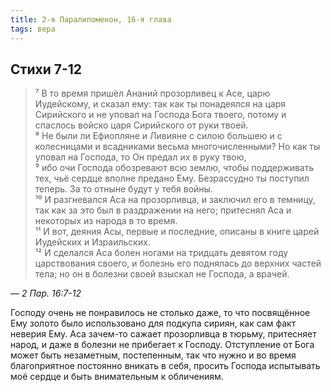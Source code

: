 ```yaml
---
title: 2-я Паралипоменон, 16-я глава
tags: вера
---
```


## Cтихи 7-12

> ⁷ В то время пришёл Ананий прозорливец к Асе, царю Иудейскому, и сказал ему: так как ты понадеялся на царя Сирийского и не уповал
> на Господа Бога твоего, потому и спаслось войско царя Сирийского от руки твоей.  
> ⁸ Не были ли Ефиопляне и Ливияне с силою большею и с колесницами и всадниками весьма многочисленными? Но как ты уповал на Господа,
> то Он предал их в руку твою,  
> ⁹ ибо очи Господа обозревают всю землю, чтобы поддерживать тех, чьё сердце вполне предано Ему. Безрассудно ты поступил теперь.
> За то отныне будут у тебя войны.  
> ¹⁰ И разгневался Аса на прозорливца, и заключил его в темницу, так как за это был в раздражении на него; притеснял Аса и некоторых
> из народа в то время.  
> ¹¹ И вот, деяния Асы, первые и последние, описаны в книге царей Иудейских и Израильских.  
> ¹² И сделался Аса болен ногами на тридцать девятом году царствования своего, и болезнь его поднялась до верхних частей тела;
> но он в болезни своей взыскал не Господа, а врачей.

— <cite>2&nbsp;Пар.&nbsp;16:7-12</cite>

Господу очень не понравилось не столько даже, то что посвящённое Ему золото было использовано для подкупа сириян, как сам факт неверия
Ему. Аса зачем-то сажает прозорливца в тюрьму, притесняет народ, и даже в болезни не прибегает к Господу. Отступление от Бога может быть
незаметным, постепенным, так что нужно и во время благоприятное постоянно вникать в себя, просить Господа испытывать моё сердце и быть
внимательным к обличениям.
